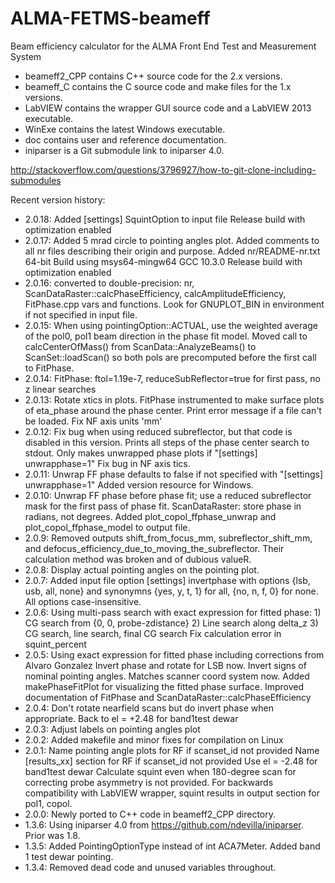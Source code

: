 # ALMA-FETMS-beameff
Beam efficiency calculator for the ALMA Front End Test and Measurement System

* beameff2_CPP contains C++ source code for the 2.x versions.
* beameff_C contains the C source code and make files for the 1.x versions.
* LabVIEW contains the wrapper GUI source code and a LabVIEW 2013 executable.
* WinExe contains the latest Windows executable.
* doc contains user and reference documentation.
* iniparser is a Git submodule link to iniparser 4.0.

http://stackoverflow.com/questions/3796927/how-to-git-clone-including-submodules 

Recent version history:

* 2.0.18:  Added [settings] SquintOption to input file
           Release build with optimization enabled
* 2.0.17:  Added 5 mrad circle to pointing angles plot.
           Added comments to all nr files describing their origin and purpose.
           Added nr/README-nr.txt
           64-bit Build using msys64-mingw64 GCC 10.3.0
           Release build with optimization enabled
* 2.0.16:  converted to double-precision: nr, ScanDataRaster::calcPhaseEfficiency, calcAmplitudeEfficiency, FitPhase.cpp vars and functions.
           Look for GNUPLOT_BIN in environment if not specified in input file.
* 2.0.15:  When using pointingOption::ACTUAL, use the weighted average of the pol0, pol1 beam direction in the phase fit model.
           Moved call to calcCenterOfMass() from ScanData::AnalyzeBeams() to ScanSet::loadScan() so both pols are precomputed before the first call to FitPhase.
* 2.0.14:  FitPhase: ftol=1.19e-7, reduceSubReflector=true for first pass, no z linear searches
* 2.0.13:  Rotate xtics in plots.  FitPhase instrumented to make surface plots of eta_phase around the phase center.
           Print error message if a file can't be loaded.   Fix NF axis units 'mm'
* 2.0.12:  Fix bug when using reduced subreflector, but that code is disabled in this version.
           Prints all steps of the phase center search to stdout.
           Only makes unwrapped phase plots if "[settings] unwrapphase=1"
           Fix bug in NF axis tics.
* 2.0.11:  Unwrap FF phase defaults to false if not specified with "[settings] unwrapphase=1"
           Added version resource for Windows.
* 2.0.10:  Unwrap FF phase before phase fit; use a reduced subreflector mask for the first pass of phase fit.
           ScanDataRaster: store phase in radians, not degrees.
           Added plot_copol_ffphase_unwrap and plot_copol_ffphase_model to output file.
 * 2.0.9:  Removed outputs shift_from_focus_mm, subreflector_shift_mm, and defocus_efficiency_due_to_moving_the_subreflector.
           Their calculation method was broken and of dubious valueR.
 * 2.0.8:  Display actual pointing angles on the pointing plot.
 * 2.0.7:  Added input file option [settings] invertphase with options {lsb, usb, all, none}
           and synonymns {yes, y, t, 1} for all, {no, n, f, 0} for none.  All options case-insensitive.
 * 2.0.6:  Using multi-pass search with exact expression for fitted phase:
           1) CG search from {0, 0, probe-zdistance}
           2) Line search along delta_z
           3) CG search, line search, final CG search
           Fix calculation error in squint_percent
 * 2.0.5:  Using exact expression for fitted phase including corrections from Alvaro Gonzalez
           Invert phase and rotate for LSB now.
           Invert signs of nominal pointing angles.  Matches scanner coord system now.
           Added makePhaseFitPlot for visualizing the fitted phase surface.
           Improved documentation of FitPhase and ScanDataRaster::calcPhaseEfficiency
 * 2.0.4:  Don't rotate nearfield scans but do invert phase when appropriate.
           Back to el = +2.48 for band1test dewar
 * 2.0.3:  Adjust labels on pointing angles plot
 * 2.0.2:  Added makefile and minor fixes for compilation on Linux
 * 2.0.1:  Name pointing angle plots for RF if scanset_id not provided
           Name [results_xx] section for RF if scanset_id not provided
           Use el = -2.48 for band1test dewar
           Calculate squint even when 180-degree scan for correcting probe asymmetry is not provided.
           For backwards compatibility with LabVIEW wrapper, squint results in output section for pol1, copol.
 * 2.0.0:  Newly ported to C++ code in beameff2_CPP directory.
 * 1.3.6:  Using iniparser 4.0 from https://github.com/ndevilla/iniparser.  Prior was 1.8.
 * 1.3.5:  Added PointingOptionType instead of int ACA7Meter.  Added band 1 test dewar pointing.
 * 1.3.4:  Removed dead code and unused variables throughout.
